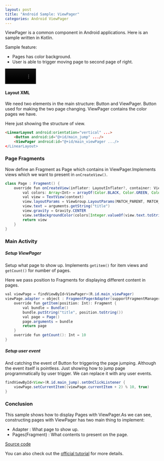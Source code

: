 ```yaml
---
layout: post
title: "Android Sample: ViewPager"
categories: Android ViewPager
---
```


ViewPager is a common component in Android applications. Here is an sample written in Kotlin.

Sample feature:

 - Pages has color background.
 - User is able to trigger moving page to second page of right.

<video class="" autoplay="" width="20%">
	<source src="{{ "/assets/video/sample-android-viewpager.webm" | absolute_url }}" type="video/webm">
</video>

#### Layout XML
We need two elements in the main structure: Button and ViewPager.
Button used for making the two page changing.
ViewPager contains the color pages we have.

Here just showing the structure of view.

```html
<LinearLayout android:orientation="vertical" ...>
    <Button android:id="@+id/main_jump" .../> 
    <ViewPager android:id="@+id/main_viewPager .../>
</LinearLayout> 
```

### Page Fragments
Now define an Fragment as Page which contains in ViewPager.Implements views which we want to present in `onCreateView()`.

```java
class Page : Fragment() {
    override fun onCreateView(inflater: LayoutInflater?, container: ViewGroup?, savedInstanceState: Bundle?): View? {
        val colors: Array<Int> = arrayOf(Color.BLACK, Color.GREEN, Color.CYAN, Color.YELLOW, Color.LTGRAY)
        val view = TextView(context)
        view.layoutParams = ViewGroup.LayoutParams(MATCH_PARENT, MATCH_PARENT)
        view.text = arguments.getString("title")
        view.gravity = Gravity.CENTER
        view.setBackgroundColor(colors[Integer.valueOf(view.text.toString()) % colors.size])
        return view
    }
}
```

### Main Activity

##### Setup ViewPager
Setup what page to show up. Implements `getitem()` for item views and `getCount()` for number of pages.

Here we pass position to Fragments for displaying different content in pages.

```java
val viewPage = findViewById<ViewPager>(R.id.main_viewPager)
viewPage.adapter = object : FragmentPagerAdapter(supportFragmentManager) {
    override fun getItem(position: Int): Fragment {
        val bundle = Bundle()
        bundle.putString("title", position.toString())
        val page = Page()
        page.arguments = bundle
        return page
    }
    override fun getCount(): Int = 10
}
```

##### Setup user event

And catching the event of Button for triggering the page jumping.
Although the event itself is pointless. Just showing how to jump page programmatically by user trigger. We can replace it with any user events.

```java
findViewById<View>(R.id.main_jump).setOnClickListener {
    viewPage.setCurrentItem((viewPage.currentItem + 2) % 10, true)
}
```

### Conclusion

This sample shows how to display Pages with ViewPager.As we can see, constructing pages with ViewPager has two main thing to implement:

- Adapter : What page to show up.
- Pages(Fragment) : What contents to present on the page.

[Source code](https://github.com/LarryHsiao/Sample_Android_ViewPager)

You can also check out the [official tutorial](https://developer.android.com/training/animation/screen-slide.html) for more details.
